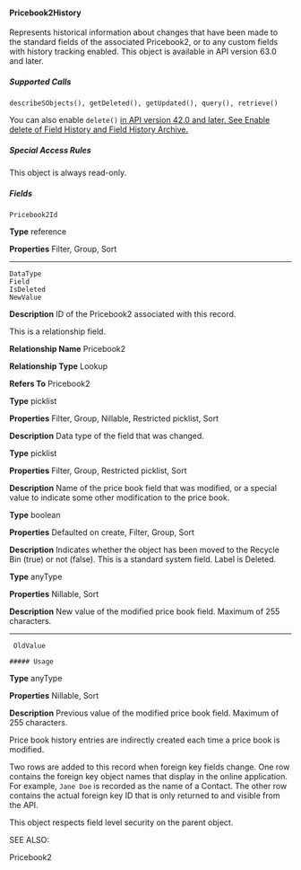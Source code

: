 #### Pricebook2History

Represents historical information about changes that have been made to the standard fields of the associated Pricebook2, or to any
custom fields with history tracking enabled. This object is available in API version 63.0 and later.

##### Supported Calls
```
describeSObjects(), getDeleted(), getUpdated(), query(), retrieve()

```
You can also enable `delete()` [in API version 42.0 and later. See Enable delete of Field History and Field History Archive.](https://help.salesforce.com/articleView?id=000321814&type=1&mode=1&language=en_US)

##### Special Access Rules

This object is always read-only.

##### Fields

```
Pricebook2Id

```

**Type**
reference

**Properties**
Filter, Group, Sort


-----

```
DataType
Field
IsDeleted
NewValue

```

**Description**
ID of the Pricebook2 associated with this record.

This is a relationship field.

**Relationship Name**
Pricebook2

**Relationship Type**
Lookup

**Refers To**
Pricebook2

**Type**
picklist

**Properties**
Filter, Group, Nillable, Restricted picklist, Sort

**Description**
Data type of the field that was changed.

**Type**
picklist

**Properties**
Filter, Group, Restricted picklist, Sort

**Description**
Name of the price book field that was modified, or a special value to indicate some other
modification to the price book.

**Type**
boolean

**Properties**
Defaulted on create, Filter, Group, Sort

**Description**
Indicates whether the object has been moved to the Recycle Bin (true) or not (false).
This is a standard system field. Label is Deleted.

**Type**
anyType

**Properties**
Nillable, Sort

**Description**
New value of the modified price book field. Maximum of 255 characters.


-----

```
 OldValue

##### Usage

```

**Type**
anyType

**Properties**
Nillable, Sort

**Description**
Previous value of the modified price book field. Maximum of 255 characters.


Price book history entries are indirectly created each time a price book is modified.

Two rows are added to this record when foreign key fields change. One row contains the foreign key object names that display in the
online application. For example, `Jane Doe` is recorded as the name of a Contact. The other row contains the actual foreign key ID
that is only returned to and visible from the API.

This object respects field level security on the parent object.

SEE ALSO:

Pricebook2
